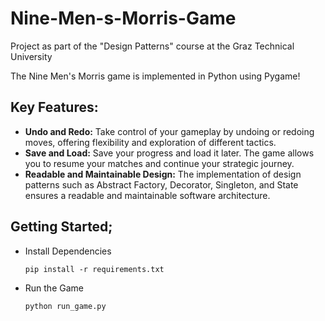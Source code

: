 # Nine-Men-s-Morris-Game
  <p>Project as part of the "Design Patterns" course at the Graz Technical University</p>

  <p>The Nine Men's Morris game is implemented in Python using Pygame!</p>

  <h2>Key Features:</h2>
  <ul>
    <li><strong>Undo and Redo:</strong> Take control of your gameplay by undoing or redoing moves, offering flexibility and exploration of different tactics.</li>
    <li><strong>Save and Load:</strong> Save your progress and load it later. The game allows you to resume your matches and continue your strategic journey.</li>
    <li><strong>Readable and Maintainable Design:</strong> The implementation of design patterns such as Abstract Factory, Decorator, Singleton, and State ensures a readable and maintainable 
                software architecture.</li>
  </ul>

  <h2>Getting Started;</h2>
  <ul>
   <li>Install Dependencies</li>
   
   ```
  pip install -r requirements.txt
   ```

   <li>Run the Game</li>

   ```
  python run_game.py
   ```

  </ul>


